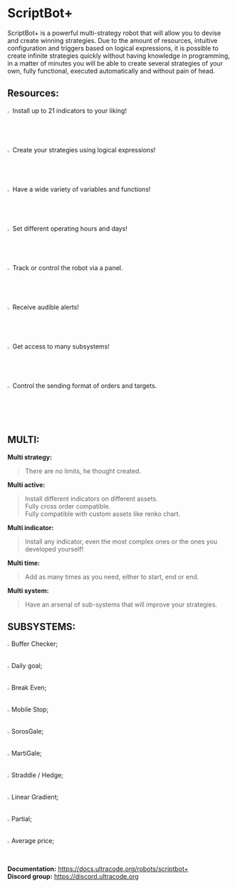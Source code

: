 
# ScriptBot+
ScriptBot+ is a powerful multi-strategy robot that will allow you to devise and create winning strategies. Due to the amount of resources, intuitive configuration and triggers based on logical expressions, it is possible to create infinite strategies quickly without having knowledge in programming, in a matter of minutes you will be able to create several strategies of your own, fully functional, executed automatically and without pain of head.
  
## Resources:  

<img src="https://cdn-icons.flaticon.com/png/512/232/premium/232444.png?token=exp=1653729544~hmac=4bc77140c749400b2f4b196f02b4a260" width=1.5% height=2%><img/>
Install up to 21 indicators to your liking!  
<img src="https://cdn-icons.flaticon.com/png/512/232/premium/232444.png?token=exp=1653729544~hmac=4bc77140c749400b2f4b196f02b4a260" width=1.5% height=2%><img/>
Create your strategies using logical expressions!  
<img src="https://cdn-icons.flaticon.com/png/512/232/premium/232444.png?token=exp=1653729544~hmac=4bc77140c749400b2f4b196f02b4a260" width=1.5% height=2%><img/>
Have a wide variety of variables and functions!  
<img src="https://cdn-icons.flaticon.com/png/512/232/premium/232444.png?token=exp=1653729544~hmac=4bc77140c749400b2f4b196f02b4a260" width=1.5% height=2%><img/>
Set different operating hours and days!  
<img src="https://cdn-icons.flaticon.com/png/512/232/premium/232444.png?token=exp=1653729544~hmac=4bc77140c749400b2f4b196f02b4a260" width=1.5% height=2%><img/>
Track or control the robot via a panel.  
<img src="https://cdn-icons.flaticon.com/png/512/232/premium/232444.png?token=exp=1653729544~hmac=4bc77140c749400b2f4b196f02b4a260" width=1.5% height=2%><img/>
Receive audible alerts!  
<img src="https://cdn-icons.flaticon.com/png/512/232/premium/232444.png?token=exp=1653729544~hmac=4bc77140c749400b2f4b196f02b4a260" width=1.5% height=2%><img/>
Get access to many subsystems!  
<img src="https://cdn-icons.flaticon.com/png/512/232/premium/232444.png?token=exp=1653729544~hmac=4bc77140c749400b2f4b196f02b4a260" width=1.5% height=2%><img/>
Control the sending format of orders and targets.  
  
## MULTI:  
**Multi strategy:**  
> There are no limits, he thought created.  

**Multi active:**  
> Install different indicators on different assets.  
> Fully cross order compatible.  
> Fully compatible with custom assets like renko chart. 

**Multi indicator:**  
> Install any indicator, even the most complex ones or the ones you developed yourself!  

**Multi time:**  
> Add as many times as you need, either to start, end or end.  

**Multi system:**  
> Have an arsenal of sub-systems that will improve your strategies.  

## SUBSYSTEMS:  
<img src="https://cdn-icons-png.flaticon.com/512/232/232446.png" width=1% height=1%><img/>
Buffer Checker;  
<img src="https://cdn-icons-png.flaticon.com/512/232/232446.png" width=1% height=1%><img/>
Daily goal;  
<img src="https://cdn-icons-png.flaticon.com/512/232/232446.png" width=1% height=1%><img/>
Break Even;  
<img src="https://cdn-icons-png.flaticon.com/512/232/232446.png" width=1% height=1%><img/>
Mobile Stop;  
<img src="https://cdn-icons-png.flaticon.com/512/232/232446.png" width=1% height=1%><img/>
SorosGale;  
<img src="https://cdn-icons-png.flaticon.com/512/232/232446.png" width=1% height=1%><img/>
MartiGale;  
<img src="https://cdn-icons-png.flaticon.com/512/232/232446.png" width=1% height=1%><img/>
Straddle / Hedge;  
<img src="https://cdn-icons-png.flaticon.com/512/232/232446.png" width=1% height=1%><img/>
Linear Gradient;  
<img src="https://cdn-icons-png.flaticon.com/512/232/232446.png" width=1% height=1%><img/>
Partial;  
<img src="https://cdn-icons-png.flaticon.com/512/232/232446.png" width=1% height=1%><img/>
Average price;  


**Documentation:** https://docs.ultracode.org/robots/scriptbot+  
**Discord group:** https://discord.ultracode.org  
